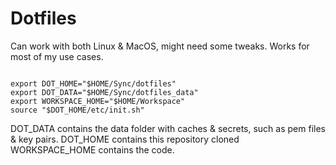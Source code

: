 # Dotfiles

Can work with both Linux & MacOS, might need some tweaks. Works for most of my use cases.

```

export DOT_HOME="$HOME/Sync/dotfiles"
export DOT_DATA="$HOME/Sync/dotfiles_data"
export WORKSPACE_HOME="$HOME/Workspace"
source "$DOT_HOME/etc/init.sh"
```

DOT_DATA contains the data folder with caches & secrets, such as pem files & key pairs.
DOT_HOME contains this repository cloned
WORKSPACE_HOME contains the code.
